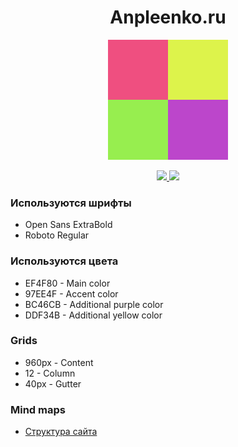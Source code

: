 <h1 align="center">
  Anpleenko.ru
</h1>

<p align="center">
  <a href="http://anpleenko.ru">
    <img src="https://github.com/allakin/allakin.github.io/blob/dev/src/images/favicon-192.png?raw=true">
  </a>
</p>

<p align="center">
  <a href="https://travis-ci.org/allakin/allakin.github.io">
    <img src="https://travis-ci.org/allakin/allakin.github.io.svg?branch=dev">
  </a>

  <a href="http://prose.io/#allakin/allakin.github.io">
    <img src="https://img.shields.io/badge/edit-prose.io-blue.svg">
  </a>
</p>

### Используются шрифты

- Open Sans ExtraBold
- Roboto Regular

### Используются цвета

- EF4F80 - Main color
- 97EE4F - Accent color
- BC46CB - Additional purple color
- DDF34B - Additional yellow color

### Grids

- 960px - Content
- 12 - Column
- 40px - Gutter

### Mind maps

- [Структура сайта](https://coggle.it/diagram/WOn5zSPVCgABmm6S/1a5a8c971462316888e17e67d967445ec958e0b38a103697e3cdca63601c90da)
